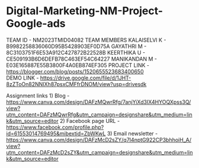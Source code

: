 # Digital-Marketing-NM-Project-Google-ads
TEAM ID - NM2023TMID04082
TEAM MEMBERS 
            KALAISELVI K - B9982258836060D95B5428903EF0D75A
            GAYATHRI M -   8C3103751F6E53A912C427872B22528B
            KEERTHIKA U - CE509193B6D6DEFB78C463EF54C64227
            MANIKANDAN M - E03E165887E55B3800F4A0EB874EF305
PROJECT LINK - https://blogger.com/blog/posts/1520655523683400650            
DEMO LINK - https://drive.google.com/file/d/1JHT-8zZToOn82NNIXh87psxCMFfrDNOM/view?usp=drivesdk 

Assignment links 1) Blog - https://www.canva.com/design/DAFzMQwrRfg/7anjYiXd3IX4HYOQXpss3Q/view?utm_content=DAFzMQwrRfg&utm_campaign=designshare&utm_medium=link&utm_source=editor
                 2) Facebook page URL - https://www.facebook.com/profile.php?id=61553014769495&mibextid=ZbWKwL
                 3) Email newsletter - https://www.canva.com/design/DAFzMcD2sZY/q7I4nptG922CP3bhhoiH_A/view?utm_content=DAFzMcD2sZY&utm_campaign=designshare&utm_medium=link&utm_source=editor
